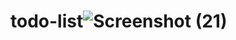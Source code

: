 # todo-list![Screenshot (21)](https://github.com/Shankar9698/todo-list/assets/113333379/d04bff55-eaa2-46b7-8c26-1b9a5d3b2172)
